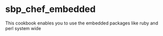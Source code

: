 sbp_chef_embedded
=================

This cookbook enables you to use the embedded packages like ruby and perl system wide
